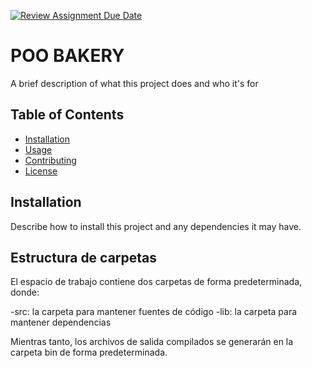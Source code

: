 [![Review Assignment Due Date](https://classroom.github.com/assets/deadline-readme-button-24ddc0f5d75046c5622901739e7c5dd533143b0c8e959d652212380cedb1ea36.svg)](https://classroom.github.com/a/Q_uKBniY)
# POO BAKERY

A brief description of what this project does and who it's for

## Table of Contents

- [Installation](#installation)
- [Usage](#usage)
- [Contributing](#contributing)
- [License](#license)

## Installation

Describe how to install this project and any dependencies it may have.
## Estructura de carpetas

El espacio de trabajo contiene dos carpetas de forma predeterminada, donde:

-src: la carpeta para mantener fuentes de código
-lib: la carpeta para mantener dependencias

Mientras tanto, los archivos de salida compilados se generarán en la carpeta bin de forma predeterminada.
